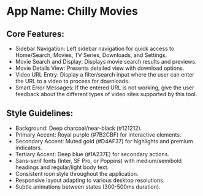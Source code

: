 # **App Name**: Chilly Movies

## Core Features:

- Sidebar Navigation: Left sidebar navigation for quick access to Home/Search, Movies, TV Series, Downloads, and Settings.
- Movie Search and Display: Displays movie search results and previews.
- Movie Details View: Presents detailed view with download options.
- Video URL Entry: Display a filter/search input where the user can enter the URL to a video to process for downloads.
- Smart Error Messages: If the entered URL is not working, give the user feedback about the different types of video sites supported by this tool.

## Style Guidelines:

- Background: Deep charcoal/near-black (#121212).
- Primary Accent: Royal purple (#7B2CBF) for interactive elements.
- Secondary Accent: Muted gold (#D4AF37) for highlights and premium indicators.
- Tertiary Accent: Deep blue (#1A237E) for secondary actions.
- Sans-serif fonts (Inter, SF Pro, or Poppins) with medium/semibold headings and regular/light body text.
- Consistent icon style throughout the application.
- Responsive layout adapting to various desktop resolutions.
- Subtle animations between states (300-500ms duration).
